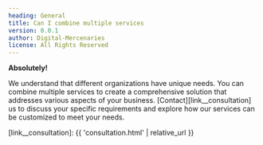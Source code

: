 ```yaml
---
heading: General
title: Can I combine multiple services
version: 0.0.1
author: Digital-Mercenaries
license: All Rights Reserved
---
```



**Absolutely!**

We understand that different organizations have unique needs.  You can combine
multiple services to create a comprehensive solution that addresses various
aspects of your business.  [Contact][link__consultation] us to discuss your
specific requirements and explore how our services can be customized to meet
your needs.


[link__consultation]: {{ 'consultation.html' | relative_url }}

